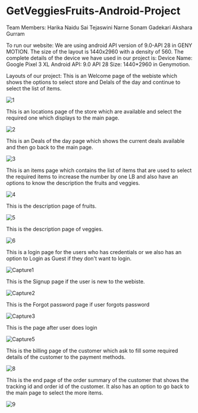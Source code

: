 # GetVeggiesFruits-Android-Project

Team Members:
Harika Naidu
Sai Tejaswini Narne
Sonam Gadekari
Akshara Gurram

To run our website:
We are using android API version of 9.0-API 28 in GENY MOTION. The size of the layout is 1440x2960 with a density of 560. 
The complete details of the device we have used in our project is:
Device Name: Google Pixel 3 XL
Android API: 9.0 API 28
Size: 1440*2960 in Genymotion.

Layouts of our project:
This is an Welcome page of the webiste which shows the options to select store and Delals of the day and continue to select the list of items.

![1](https://user-images.githubusercontent.com/42948603/55749793-71add780-5a07-11e9-97f5-ef6bd5194fe1.PNG)

This is an locations page of the store which are available and select the required one which displays to the main page.

![2](https://github.com/SaiTejaswiniNarne/GetVeggiesFruits-Android-Project/blob/master/location%20Screen%20Shot.JPG)

This is an Deals of the day page which shows the current deals available and then go back to the main page.

![3](https://user-images.githubusercontent.com/42948603/55750112-36f86f00-5a08-11e9-92c1-92243ccf1adc.PNG)

This is an items page which contains the list of items that are used to select the required items to increase the number by one LB and also have an options to know the description the fruits and veggies.

![4](https://user-images.githubusercontent.com/42948603/55750135-48da1200-5a08-11e9-8764-7bcc0e209dcf.PNG)

This is the description page of fruits.

![5](https://user-images.githubusercontent.com/42948603/55750161-5394a700-5a08-11e9-8764-c2d305c82f79.PNG)

This is the description page of veggies.

![6](https://user-images.githubusercontent.com/42948603/55750184-5e4f3c00-5a08-11e9-8d51-6134cd2e4db2.PNG)

This is a login page for the users who has credentials or we also has an option to Login as Guest if they don't want to login.

![Capture1](https://user-images.githubusercontent.com/43020059/55767578-18619a80-5a3f-11e9-95b2-73f8a02ed2be.JPG)

This is the Signup page if the user is new to the webiste.

![Capture2](https://user-images.githubusercontent.com/43020059/55767716-ad649380-5a3f-11e9-9868-ddcbf50b23b3.JPG)

This is the Forgot password page if user forgots password

![Capture3](https://user-images.githubusercontent.com/43020059/55767753-d127d980-5a3f-11e9-9b88-d167a68dedf5.JPG)

This is the page after user does login

![Capture5](https://user-images.githubusercontent.com/43020059/55767855-2a900880-5a40-11e9-9e6b-66c8e51c1b46.JPG)

This is the billing page of the customer which ask to fill some required details of the customer to the payment methods.

![8](https://user-images.githubusercontent.com/42948603/55750290-93f42500-5a08-11e9-86bb-190cee296621.PNG)

This is the end page of the order summary of the customer that shows the tracking id and order id of the customer. It also has an option to go back to the main page to select the more items.

![9](https://user-images.githubusercontent.com/42948603/55750311-9f475080-5a08-11e9-8cf3-895abed22335.PNG)
